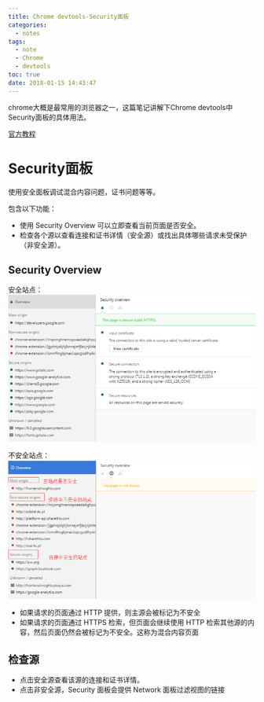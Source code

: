 ```yaml
---
title: Chrome devtools-Security面板
categories:
  - notes
tags:
  - note
  - Chrome
  - devtools
toc: true
date: 2018-01-15 14:43:47
---
```

chrome大概是最常用的浏览器之一，这篇笔记讲解下Chrome devtools中Security面板的具体用法。  

[官方教程](https://developers.google.com/web/tools/chrome-devtools/)

<!-- more -->

# Security面板
使用安全面板调试混合内容问题，证书问题等等。

包含以下功能：
* 使用 Security Overview 可以立即查看当前页面是否安全。
* 检查各个源以查看连接和证书详情（安全源）或找出具体哪些请求未受保护（非安全源）。

## Security Overview

安全站点：
![](/images/security.png)

不安全站点：
![](/images/unsecurity.png)

* 如果请求的页面通过 HTTP 提供，则主源会被标记为不安全
* 如果请求的页面通过 HTTPS 检索，但页面会继续使用 HTTP 检索其他源的内容，然后页面仍然会被标记为不安全。这称为混合内容页面

## 检查源
* 点击安全源查看该源的连接和证书详情。
* 点击非安全源，Security 面板会提供 Network 面板过滤视图的链接

